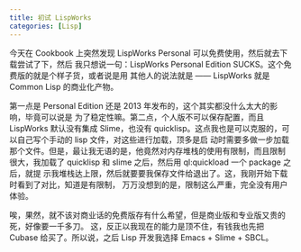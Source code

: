 ```yaml
---
title: 初试 LispWorks
categories: [Lisp]
---
```

今天在 Cookbook 上突然发现 LispWorks Personal 可以免费使用，然后就去下载尝试了下，然后
我只想说一句：LispWorks Personal Edition SUCKS。这个免费版的就是个样子货，或者说是用
其他人的说法就是 —— LispWorks 就是 Common Lisp 的商业化产物。

第一点是 Personal Edition 还是 2013 年发布的，这个其实都没什么太大的影响，毕竟可以说是
为了稳定性嘛。第二点，个人版不可以保存配置，而且 LispWorks 默认没有集成 Slime，也没有
quicklisp。这点我也是可以克服的，可以自己写个手动的 lisp 文件，对这些进行加载，顶多是启
动时需要多做一步加载那个文件。但是，最让我无语的是，他竟然对内存堆栈的使用有限制，而且限制
很大，我加载了 quicklisp 和 slime 之后，然后用 ql:quickload 一个 package 之后，就提
示我堆栈达上限，然后就要要我保存文件给退出了。这，我刚开始下载时看到了对比，知道是有限制，
万万没想到的是，限制这么严重，完全没有用户体验。

唉，果然，就不该对商业话的免费版存有什么希望，但是商业版和专业版又贵的死，好像要一千多刀。
这，反正以我现在的能力是顶不住，有钱我也先把 Cubase 给买了。所以说，之后 Lisp 开发我选择
Emacs + Slime + SBCL。
